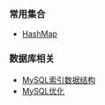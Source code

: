 ### 常用集合
- [HashMap](https://github.com/changeandlove/java-base_core/tree/master/docs/collections/HashMap.md)


### 数据库相关
- [MySQL索引数据结构](https://github.com/changeandlove/java-base_core/tree/master/docs/db/mysql/IndexDataStructure.md)
- [MySQL优化](https://github.com/changeandlove/java-base_core/tree/master/docs/db/mysql/SQL-optimize.md)